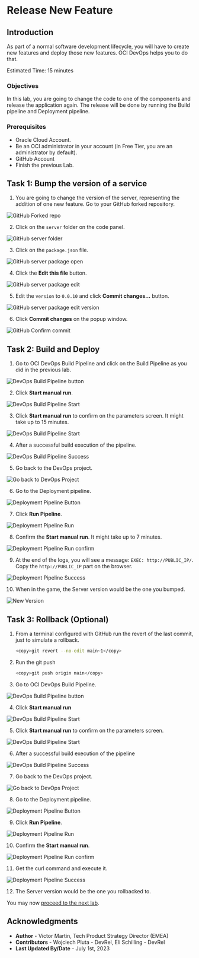 # Release New Feature

## Introduction

As part of a normal software development lifecycle, you will have to create new features and deploy those new features. OCI DevOps helps you to do that.

Estimated Time: 15 minutes

### Objectives

In this lab, you are going to change the code to one of the components and release the application again. The release will be done by running the Build pipeline and Deployment pipeline.

### Prerequisites

- Oracle Cloud Account.
- Be an OCI administrator in your account (in Free Tier, you are an administrator by default).
- GitHub Account
- Finish the previous Lab.

## Task 1: Bump the version of a service

1. You are going to change the version of the server, representing the addition of one new feature. Go to your GitHub forked repository.

  ![GitHub Forked repo](./images/github-forked-repo.png)

2. Click on the `server` folder on the code panel.

  ![GitHub server folder](./images/github-server-folder.png)

3. Click on the `package.json` file.

  ![GitHub server package open](./images/github-server-package-open.png)

4. Click the **Edit this file** button.

  ![GitHub server package edit](./images/github-server-package-edit.png)

5. Edit the `version` to `0.0.10` and click **Commit changes...** button.

  ![GitHub server package edit version](./images/github-server-package-edit-version.png)

6. Click **Commit changes** on the popup window.

  ![GitHub Confirm commit](./images/github-commit-form.png)

## Task 2: Build and Deploy

1. Go to OCI DevOps Build Pipeline and click on the Build Pipeline as you did in the previous lab.

  ![DevOps Build Pipeline button](./images/devops-build-pipeline-button.png)

2. Click **Start manual run**.

  ![DevOps Build Pipeline Start ](./images/devops-build-pipeline-start.png)

3. Click **Start manual run** to confirm on the parameters screen. It might take up to 15 minutes.

  ![DevOps Build Pipeline Start ](./images/devops-build-pipeline-start-run.png)

4. After a successful build execution of the pipeline.

  ![DevOps Build Pipeline Success](./images/devops-build-pipeline-success.png)

5. Go back to the DevOps project.

  ![Go back to DevOps Project](./images/back-to-project.png)

6. Go to the Deployment pipeline.

  ![Deployment Pipeline Button](./images/deployment-pipeline-button.png)

7. Click **Run Pipeline**.

  ![Deployment Pipeline Run](./images/deployment-pipeline-run.png)

8. Confirm the **Start manual run**. It might take up to 7 minutes.

  ![Deployment Pipeline Run confirm](./images/deployment-pipeline-run-confirm.png)

9. At the end of the logs, you will see a message: `EXEC: http://PUBLIC_IP/`. Copy the `http://PUBLIC_IP` part on the browser.

  ![Deployment Pipeline Success](./images/deployment-pipeline-success.png)

10. When in the game, the Server version would be the one you bumped.

  ![New Version](./images/new-version.png)

## Task 3: Rollback (Optional)

1. From a terminal configured with GitHub run the revert of the last commit, just to simulate a rollback.

    ```bash
    <copy>git revert --no-edit main~1</copy>
    ```

2. Run the git push

    ```bash
    <copy>git push origin main</copy>
    ```

3. Go to OCI DevOps Build Pipeline.

  ![DevOps Build Pipeline button](./images/devops-build-pipeline-button.png)

4. Click **Start manual run**

  ![DevOps Build Pipeline Start ](./images/devops-build-pipeline-start.png)

5. Click **Start manual run** to confirm on the parameters screen.

  ![DevOps Build Pipeline Start ](./images/devops-build-pipeline-start-run.png)

6. After a successful build execution of the pipeline

  ![DevOps Build Pipeline Success](./images/devops-build-pipeline-success.png)

7. Go back to the DevOps project.

  ![Go back to DevOps Project](./images/back-to-project.png)

8. Go to the Deployment pipeline.

  ![Deployment Pipeline Button](./images/deployment-pipeline-button.png)

9. Click **Run Pipeline**.

  ![Deployment Pipeline Run](./images/deployment-pipeline-run.png)

10. Confirm the **Start manual run**.

  ![Deployment Pipeline Run confirm](./images/deployment-pipeline-run-confirm.png)

11. Get the curl command and execute it.

  ![Deployment Pipeline Success](./images/deployment-pipeline-success.png)

12. The Server version would be the one you rollbacked to.

You may now [proceed to the next lab](#next).

## Acknowledgments

* **Author** - Victor Martin, Tech Product Strategy Director (EMEA)
* **Contributors** - Wojciech Pluta - DevRel, Eli Schilling - DevRel
* **Last Updated By/Date** - July 1st, 2023